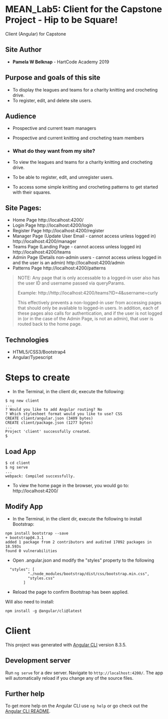 # MEAN_Lab5: Client for the Capstone Project - Hip to be Square!
Client (Angular) for Capstone 

## Site Author
* **Pamela W Belknap** - HartCode Academy 2019

## Purpose and goals of this site
- To display the leagues and teams for a charity knitting and crocheting drive.
- To register, edit, and delete site users. 

## Audience
- Prospective and current team managers
- Prospective and current knitting and crocheting team members  

- ### What do they want from my site?
- To view the leagues and teams for a charity knitting and crocheting drive.
- To be able to register, edit, and unregister users.
- To access some simple knitting and crocheting patterns to get started with their squares.

## Site Pages:
- Home Page 
http://localhost:4200/
- Login Page
http://localhost:4200/login
- Register Page
http://localhost:4200/register
- Manager Page (Update User Email - cannot access unless logged in)
http://localhost:4200/manager
- Teams Page (Landing Page - cannot access unless logged in)
http://localhost:4200/teams
- Admin Page (Details non-admin users - cannot access unless logged in and the user is an admin)
http://localhost:4200/admin
- Patterns Page
http://localhost:4200/patterns

> NOTE: Any page that is only accessable to a logged-in user also has
> the user ID and username passed via queryParams.  
>
> Example:
> http://http://localhost:4200/teams?ID=4&username=curly
> 
> This effectively prevents a non-logged-in user from accessing pages
> that should only be available to logged-in users.  In addition, each of these
> pages also calls for authentication, and if the user is not logged in (or in the 
> case of the Admin Page, is not an admin), that user is routed back to the home page.
>

## Technologies
- HTML5/CSS3/Bootstrap4
- Angular/Typescript

# Steps to create
+ In the Terminal, in the client dir, execute the following:
```
$ ng new client
...
? Would you like to add Angular routing? No
? Which stylesheet format would you like to use? CSS
CREATE client/angular.json (3409 bytes)
CREATE client/package.json (1277 bytes)
...
Project 'client' successfully created.
$ 
```

## Load App
```
$ cd client
$ ng serve
...
webpack: Compiled successfully.
```
- To view the home page in the browser, you would go to:
http://localhost:4200/

## Modify App 
+ In the Terminal, in the client dir, execute the following to install Bootstrap:
```
npm install bootstrap --save
+ bootstrap@4.3.1
added 1 package from 2 contributors and audited 17092 packages in 18.593s
found 0 vulnerabilities
```

+ Open .angular.json and modify the "styles" property to the following

```
  "styles": [
          "./node_modules/bootstrap/dist/css/bootstrap.min.css",
          "styles.css"
        ]
```
+ Reload the page to confirm Bootstrap has been applied.

Will also need to install:
```
npm install -g @angular/cli@latest
```


# Client

This project was generated with [Angular CLI](https://github.com/angular/angular-cli) version 8.3.5.

## Development server

Run `ng serve` for a dev server. Navigate to `http://localhost:4200/`. The app will automatically reload if you change any of the source files.

## Further help

To get more help on the Angular CLI use `ng help` or go check out the [Angular CLI README](https://github.com/angular/angular-cli/blob/master/README.md).
